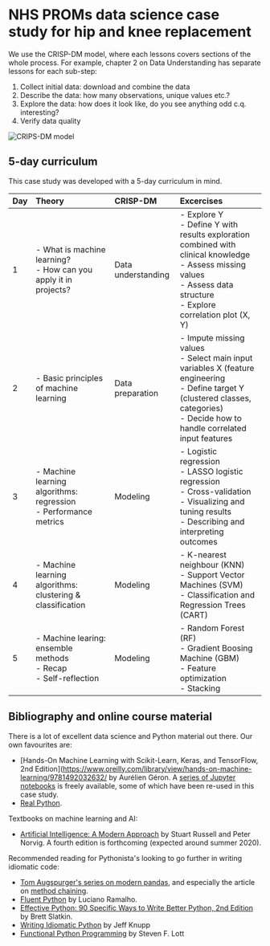 # NHS PROMs data science case study for hip and knee replacement
We use the CRISP-DM model, where each lessons covers sections of the whole process. For example, chapter 2 on Data Understanding has separate lessons for each sub-step:

  1. Collect initial data: download and combine the data
  2. Describe the data: how many observations, unique values etc.?
  3. Explore the data: how does it look like, do you see anything odd c.q. interesting?
  4. Verify data quality
  
![CRIPS-DM model](https://github.com/dkapitan/jads-nhs-proms-hko/blob/master/references/crisp_visualguide.png?raw=true)

## 5-day curriculum
This case study was developed with a 5-day curriculum in mind.

|Day |Theory |CRISP-DM |Excercises |
|:---|:------|:--------|:----------|
|1 | - What is machine learning?<br>- How can you apply it in projects? | Data understanding | - Explore Y<br> - Define Y with results exploration combined with clinical knowledge<br> - Assess missing values<br> - Assess data structure<br> - Explore correlation plot (X, Y) |
|2 | - Basic principles of machine learning | Data preparation | - Impute missing values<br> - Select main input variables X (feature engineering<br> - Define target Y (clustered classes, categories)<br> - Decide how to handle correlated input features |
|3 | - Machine learning algorithms: regression<br> - Performance metrics | Modeling | - Logistic regression<br> - LASSO logistic regression<br> - Cross-validation<br> - Visualizing and tuning results<br> - Describing and interpreting outcomes |
|4 | - Machine learning algorithms: clustering & classification | Modeling | - K-nearest neighbour (KNN)<br> - Support Vector Machines (SVM)<br> - Classification and Regression Trees (CART) |
|5 | - Machine learing: ensemble methods<br> - Recap<br> - Self-reflection | Modeling | - Random Forest (RF)<br> - Gradient Boosing Machine (GBM)<br> - Feature optimization<br> - Stacking |

## Bibliography and online course material
There is a lot of excellent data science and Python material out there. Our own favourites are:
* [Hands-On Machine Learning with Scikit-Learn, Keras, and TensorFlow, 2nd Edition](https://www.oreilly.com/library/view/hands-on-machine-learning/9781492032632/ by Aurélien Géron. A [series of Jupyter notebooks](https://github.com/ageron/handson-ml2) is freely available, some of which have been re-used in this case study.
* [Real Python](https://realpython.com/).

Textbooks on machine learning and AI:
* [Artificial Intelligence: A Modern Approach](http://aima.cs.berkeley.edu/) by Stuart Russell and Peter Norvig. A fourth edition is forthcoming (expected around summer 2020).

Recommended reading for Pythonista's looking to go further in writing idiomatic code:
* [Tom Augspurger's series on modern pandas](https://tomaugspurger.github.io/modern-1-intro), and especially the article on [method chaining](https://tomaugspurger.github.io/method-chaining).
* [Fluent Python](https://www.oreilly.com/library/view/fluent-python/9781491946237/) by Luciano Ramalho.
* [Effective Python: 90 Specific Ways to Write Better Python, 2nd Edition](https://www.oreilly.com/library/view/effective-python-90/9780134854717/) by Brett Slatkin.
* [Writing Idiomatic Python](https://www.jeffknupp.com/writing-idiomatic-python-ebook/) by Jeff Knupp
* [Functional Python Programming](https://www.packtpub.com/eu/application-development/functional-python-programming-second-edition) by Steven F. Lott

